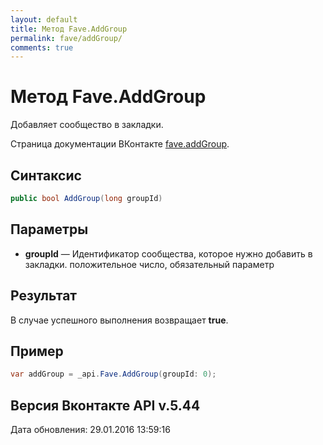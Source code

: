 ```yaml
---
layout: default
title: Метод Fave.AddGroup
permalink: fave/addGroup/
comments: true
---
```

# Метод Fave.AddGroup
Добавляет сообщество в закладки.

Страница документации ВКонтакте [fave.addGroup](https://vk.com/dev/fave.addGroup).

## Синтаксис
``` csharp
public bool AddGroup(long groupId)
```

## Параметры
+ **groupId** — Идентификатор сообщества, которое нужно добавить в закладки. положительное число, обязательный параметр

## Результат
В случае успешного выполнения возвращает **true**.

## Пример
``` csharp
var addGroup = _api.Fave.AddGroup(groupId: 0);
```

## Версия Вконтакте API v.5.44
Дата обновления: 29.01.2016 13:59:16
